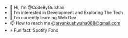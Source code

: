 - 👋 Hi, I’m @CodeByGulshan
- 👀 I’m interested in Development and Exploring The Tech
- 🌱 I’m currently learning Web Dev
- 📫 How to reach me @aryankushwaha088@gmail.com 
- ⚡ Fun fact: Spotify Fond

<!---
CodeByGulshan/CodeByGulshan is a ✨ special ✨ repository because its `README.md` (this file) appears on your GitHub profile.
You can click the Preview link to take a look at your changes.
--->

